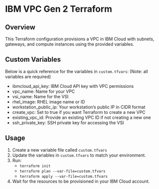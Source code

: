 # IBM VPC Gen 2 Terraform

## Overview
This Terraform configuration provisions a VPC in IBM Cloud with subnets, gateways, and compute instances
using the provided variables.

## Custom Variables
Below is a quick reference for the variables in `custom.tfvars`: (Note: all variables are required)

- ibmcloud_api_key: IBM Cloud API key with VPC permissions
- vpc_name: Name for your VPC
- vsi_name: Name for the VSI
- rhel_image: RHEL image name or ID
- workstation_public_ip: Your workstation’s public IP in CIDR format
- create_vpc: Set to true if you want Terraform to create a new VPC
- existing_vpc_id: Provide an existing VPC ID if not creating a new one
- ssh_private_key: SSH private key for accessing the VSI

## Usage
1. Create a new variable file called `custom.tfvars`
1. Update the variables in `custom.tfvars` to match your environment.
1. Run:
   - `terraform init`
   - `terraform plan --var-file=custom.tfvars`
   - `terraform apply --var-file=custom.tfvars`
1. Wait for the resources to be provisioned in your IBM Cloud account.
